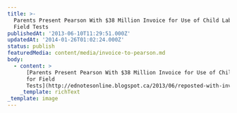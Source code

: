 ```yaml
---
title: >-
  Parents Present Pearson With $38 Million Invoice for Use of Child Labor for
  Field Tests
publishedAt: '2013-06-10T11:29:51.000Z'
updatedAt: '2014-01-26T01:02:24.000Z'
status: publish
featuredMedia: content/media/invoice-to-pearson.md
body:
  - content: >
      [Parents Present Pearson With $38 Million Invoice for Use of Child Labor
      for Field
      Tests](http://ednotesonline.blogspot.ca/2013/06/reposted-with-invoice-parents-present.html)
    _template: richText
_template: image
---
```


